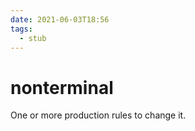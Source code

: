 ```yaml
---
date: 2021-06-03T18:56
tags: 
  - stub
---
```


# nonterminal

One or more production rules to change it.
